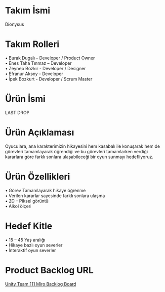 # Takım İsmi 

Dionysus

# Takım Rolleri

•	Burak Dugalı – Developer / Product Owner <br/>
•	Enes Taha Tınmaz – Developer  <br/>
•	Zeynep Bozkır -  Developer / Designer  <br/>
•	Efranur Aksoy – Developer  <br/>
•	İpek Bozkurt -  Developer / Scrum Master  <br/>

# Ürün İsmi 

LAST DROP

# Ürün Açıklaması 

Oyuculara, ana karakterimizin hikayesini hem kasabalı ile konuşarak hem de görevleri tamamlayarak öğrendiği ve bu görevleri tamamlarken verdiği kararlara göre farklı sonlara ulaşabileceği bir oyun sunmayı hedefliyoruz. 

# Ürün Özellikleri 

•	Görev Tamamlayarak hikaye öğrenme <br/>
•	Verilen kararlar sayesinde farklı sonlara ulaşma <br/>
•	2D – Piksel görüntü <br/>
•	Alkol ölçeri <br/>

# Hedef Kitle
•	15 – 45 Yaş aralığı <br/>
•	Hikaye bazlı oyun severler <br/>
•	İnteraktif oyun severler <br/>

# Product Backlog URL 

[Unity Team 111 Miro Backlog Board](https://miro.com/app/board/uXjVM_9kYqM=/?share_link_id=616186124308)


